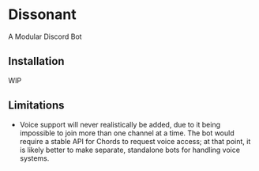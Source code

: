 # Dissonant

A Modular Discord Bot

## Installation

WIP

## Limitations

- Voice support will never realistically be added, due to it being impossible to join more than one channel at a time. The bot would require a stable API for Chords to request voice access; at that point, it is likely better to make separate, standalone bots for handling voice systems.
